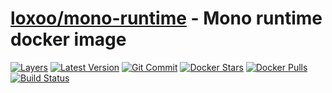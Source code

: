 [hub]: https://hub.docker.com/r/loxoo/mono-runtime
[mbdg]: https://microbadger.com/images/loxoo/mono-runtime
[git]: https://github.com/triptixx/mono-runtime
[actions]: https://github.com/triptixx/mono-runtime/actions

# [loxoo/mono-runtime][hub] - Mono runtime docker image
[![Layers](https://images.microbadger.com/badges/image/loxoo/mono-runtime.svg)][mbdg]
[![Latest Version](https://images.microbadger.com/badges/version/loxoo/mono-runtime.svg)][hub]
[![Git Commit](https://images.microbadger.com/badges/commit/loxoo/mono-runtime.svg)][git]
[![Docker Stars](https://img.shields.io/docker/stars/loxoo/mono-runtime.svg)][hub]
[![Docker Pulls](https://img.shields.io/docker/pulls/loxoo/mono-runtime.svg)][hub]
[![Build Status](https://github.com/triptixx/mono-runtime/workflows/docker%20build/badge.svg)][actions]
